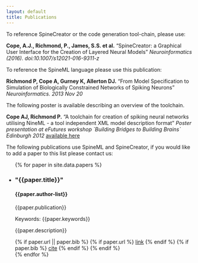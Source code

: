 ```yaml
---
layout: default
title: Publications
---
```


To reference SpineCreator or the code generation tool-chain, please
use:

**Cope, A.J., Richmond, P., James, S.S. et al.** “SpineCreator: a Graphical User Interface for the Creation of Layered Neural Models” *Neuroinformatics (2016). doi:10.1007/s12021-016-9311-z*

To reference the SpineML language please use this publication:

**Richmond P, Cope A, Gurney K, Allerton DJ.** “From Model Specification to Simulation of Biologically Constrained Networks of Spiking Neurons” *Neuroinformatics. 2013 Nov 20*

The following poster is available describing an overview of the toolchain.

**Cope AJ, Richmond P.** “A toolchain for creation of spiking neural networks utilising NineML - a tool independent XML model description format” *Poster presentation at eFutures workshop \`Building Bridges to Building Brains\` Edinburgh 2012* [available here](/public/images/e-futures_building_bridges_to_building_brains.pdf)

The following publications use SpineML and SpineCreator, if you would like to add a paper to this list please contact us:

<ul class="list-of-papers">
	{% for paper in site.data.papers %}
	<li>
		<h3>"{{paper.title}}"</h3>
		<h4>{{paper.author-list}}</h4>
		<p class="publication">{{paper.publication}}</p>
		<p class="keywords">
			<span>Keywords:</span>
			{{paper.keywords}}
		</p>
		<p class="description">{{paper.description}}</p>
		{% if paper.url || paper.bib %}
			{% if paper.url %}
				<a class="paper-button" href="{{paper.url}}">link</a>
			{% endif %}
			{% if paper.bib %}
				<a class="paper-button" href="{{paper.bib}}">cite</a>
			{% endif %}
		{% endif %}
	</li>
	{% endfor %}
</ul>
